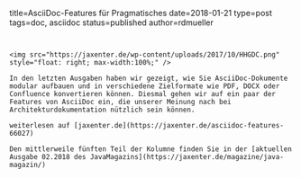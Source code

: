 title=AsciiDoc-Features für Pragmatisches
date=2018-01-21
type=post
tags=doc, asciidoc
status=published
author=rdmueller
~~~~~~


<img src="https://jaxenter.de/wp-content/uploads/2017/10/HHGDC.png" style="float: right; max-width:100%;" />

In den letzten Ausgaben haben wir gezeigt, wie Sie AsciiDoc-Dokumente modular aufbauen und in verschiedene Zielformate wie PDF, DOCX oder Confluence konvertieren können. Diesmal gehen wir auf ein paar der Features von AsciiDoc ein, die unserer Meinung nach bei Architekturdokumentation nützlich sein können.

weiterlesen auf [jaxenter.de](https://jaxenter.de/asciidoc-features-66027)

Den mittlerweile fünften Teil der Kolumne finden Sie in der [aktuellen Ausgabe 02.2018 des JavaMagazins](https://jaxenter.de/magazine/java-magazin/)
